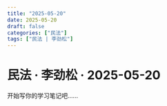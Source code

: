 ```yaml
---
title: "2025-05-20"
date: 2025-05-20
draft: false
categories: ["民法"]
tags: ["民法 | 李劲松"]
---
```


# 民法 · 李劲松 · 2025-05-20

开始写你的学习笔记吧……
